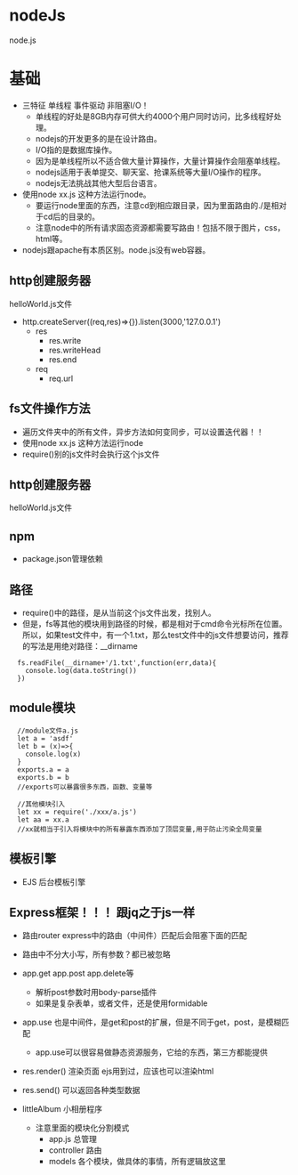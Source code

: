 # nodeJs
node.js

# 基础
* 三特征 单线程 事件驱动 非阻塞I/O！
  * 单线程的好处是8GB内存可供大约4000个用户同时访问，比多线程好处理。
  * nodejs的开发更多的是在设计路由。
  * I/O指的是数据库操作。
  * 因为是单线程所以不适合做大量计算操作，大量计算操作会阻塞单线程。
  * nodejs适用于表单提交、聊天室、抢课系统等大量I/O操作的程序。
  * nodejs无法挑战其他大型后台语言。
* 使用node xx.js 这种方法运行node。
  * 要运行node里面的东西，注意cd到相应跟目录，因为里面路由的./是相对于cd后的目录的。
  * 注意node中的所有请求固态资源都需要写路由！包括不限于图片，css，html等。
* nodejs跟apache有本质区别。node.js没有web容器。

## http创建服务器
helloWorld.js文件
* http.createServer((req,res)=>{}).listen(3000,'127.0.0.1')
  * res
    * res.write
    * res.writeHead
    * res.end
  * req
    * req.url

## fs文件操作方法
* 遍历文件夹中的所有文件，异步方法如何变同步，可以设置迭代器！！
* 使用node xx.js 这种方法运行node
* require()别的js文件时会执行这个js文件

## http创建服务器
helloWorld.js文件


## npm
* package.json管理依赖

## 路径
* require()中的路径，是从当前这个js文件出发，找别人。
* 但是，fs等其他的模块用到路径的时候，都是相对于cmd命令光标所在位置。所以，如果test文件中，有一个1.txt，那么test文件中的js文件想要访问，推荐的写法是用绝对路径：__dirname
```
  fs.readFile(__dirname+'/1.txt',function(err,data){
    console.log(data.toString())
  })
```
## module模块

```
  //module文件a.js
  let a = 'asdf'
  let b = (x)=>{
    console.log(x)
  }
  exports.a = a
  exports.b = b
  //exports可以暴露很多东西，函数、变量等
```
```
  //其他模块引入
  let xx = require('./xxx/a.js')
  let aa = xx.a
  //xx就相当于引入将模块中的所有暴露东西添加了顶层变量,用于防止污染全局变量
```

## 模板引擎
* EJS 后台模板引擎

## Express框架！！！ 跟jq之于js一样
* 路由router express中的路由（中间件）匹配后会阻塞下面的匹配
* 路由中不分大小写，所有参数？都已被忽略

* app.get app.post app.delete等
  * 解析post参数时用body-parse插件
  * 如果是复杂表单，或者文件，还是使用formidable
* app.use 也是中间件，是get和post的扩展，但是不同于get，post，是模糊匹配
  * app.use可以很容易做静态资源服务，它给的东西，第三方都能提供
* res.render() 渲染页面 ejs用到过，应该也可以渲染html
* res.send() 可以返回各种类型数据

* littleAlbum 小相册程序
  * 注意里面的模块化分割模式
    * app.js 总管理
    * controller 路由
    * models 各个模块，做具体的事情，所有逻辑放这里
